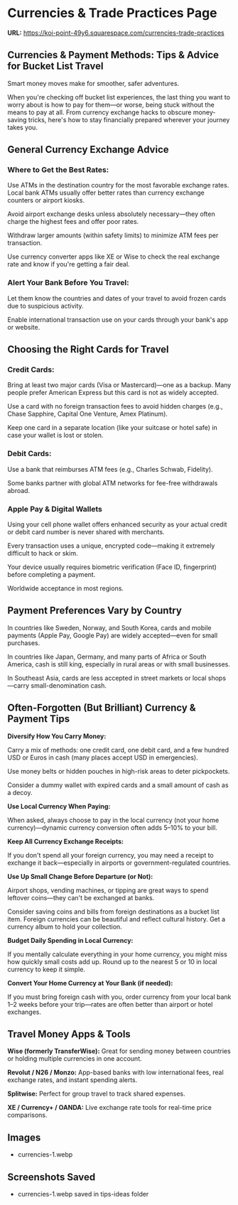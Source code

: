 # Currencies & Trade Practices Page

**URL:** https://koi-point-49y6.squarespace.com/currencies-trade-practices

## Currencies & Payment Methods: Tips & Advice for Bucket List Travel

Smart money moves make for smoother, safer adventures.

When you're checking off bucket list experiences, the last thing you want to worry about is how to pay for them—or worse, being stuck without the means to pay at all. From currency exchange hacks to obscure money-saving tricks, here's how to stay financially prepared wherever your journey takes you.

## General Currency Exchange Advice

### Where to Get the Best Rates:

Use ATMs in the destination country for the most favorable exchange rates. Local bank ATMs usually offer better rates than currency exchange counters or airport kiosks.

Avoid airport exchange desks unless absolutely necessary—they often charge the highest fees and offer poor rates.

Withdraw larger amounts (within safety limits) to minimize ATM fees per transaction.

Use currency converter apps like XE or Wise to check the real exchange rate and know if you're getting a fair deal.

### Alert Your Bank Before You Travel:

Let them know the countries and dates of your travel to avoid frozen cards due to suspicious activity.

Enable international transaction use on your cards through your bank's app or website.

## Choosing the Right Cards for Travel

### Credit Cards:

Bring at least two major cards (Visa or Mastercard)—one as a backup. Many people prefer American Express but this card is not as widely accepted.

Use a card with no foreign transaction fees to avoid hidden charges (e.g., Chase Sapphire, Capital One Venture, Amex Platinum).

Keep one card in a separate location (like your suitcase or hotel safe) in case your wallet is lost or stolen.

### Debit Cards:

Use a bank that reimburses ATM fees (e.g., Charles Schwab, Fidelity).

Some banks partner with global ATM networks for fee-free withdrawals abroad.

### Apple Pay & Digital Wallets

Using your cell phone wallet offers enhanced security as your actual credit or debit card number is never shared with merchants.

Every transaction uses a unique, encrypted code—making it extremely difficult to hack or skim.

Your device usually requires biometric verification (Face ID, fingerprint) before completing a payment.

Worldwide acceptance in most regions.

## Payment Preferences Vary by Country

In countries like Sweden, Norway, and South Korea, cards and mobile payments (Apple Pay, Google Pay) are widely accepted—even for small purchases.

In countries like Japan, Germany, and many parts of Africa or South America, cash is still king, especially in rural areas or with small businesses.

In Southeast Asia, cards are less accepted in street markets or local shops—carry small-denomination cash.

## Often-Forgotten (But Brilliant) Currency & Payment Tips

**Diversify How You Carry Money:**

Carry a mix of methods: one credit card, one debit card, and a few hundred USD or Euros in cash (many places accept USD in emergencies).

Use money belts or hidden pouches in high-risk areas to deter pickpockets.

Consider a dummy wallet with expired cards and a small amount of cash as a decoy.

**Use Local Currency When Paying:**

When asked, always choose to pay in the local currency (not your home currency)—dynamic currency conversion often adds 5–10% to your bill.

**Keep All Currency Exchange Receipts:**

If you don't spend all your foreign currency, you may need a receipt to exchange it back—especially in airports or government-regulated countries.

**Use Up Small Change Before Departure (or Not):**

Airport shops, vending machines, or tipping are great ways to spend leftover coins—they can't be exchanged at banks.

Consider saving coins and bills from foreign destinations as a bucket list item. Foreign currencies can be beautiful and reflect cultural history. Get a currency album to hold your collection.

**Budget Daily Spending in Local Currency:**

If you mentally calculate everything in your home currency, you might miss how quickly small costs add up. Round up to the nearest 5 or 10 in local currency to keep it simple.

**Convert Your Home Currency at Your Bank (if needed):**

If you must bring foreign cash with you, order currency from your local bank 1–2 weeks before your trip—rates are often better than airport or hotel exchanges.

## Travel Money Apps & Tools

**Wise (formerly TransferWise):** Great for sending money between countries or holding multiple currencies in one account.

**Revolut / N26 / Monzo:** App-based banks with low international fees, real exchange rates, and instant spending alerts.

**Splitwise:** Perfect for group travel to track shared expenses.

**XE / Currency+ / OANDA:** Live exchange rate tools for real-time price comparisons.

## Images
- currencies-1.webp

## Screenshots Saved
- currencies-1.webp saved in tips-ideas folder
